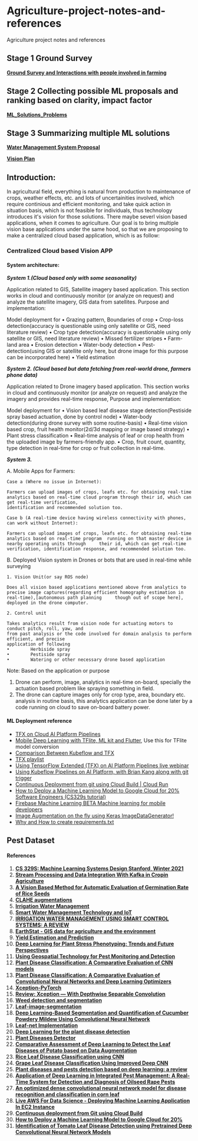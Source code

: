 # Agriculture-project-notes-and-references
Agriculture project notes and references

## Stage 1 Ground Survey

**[Ground Survey and Interactions with people involved in farming](https://github.com/sayan0506/Agriculture-project-notes-and-references/blob/main/Ground%20Survey.pdf)**

## Stage 2 Collecting possible ML proposals and ranking based on clarity, impact factor

**[ML_Solutions_Problems](https://docs.google.com/spreadsheets/d/1mgxP2OLr0P0VyUEZIh5kJLfJKdDNT26Pw5tVIWkwxsk/edit#gid=796617169)**

## Stage 3 Summarizing multiple ML solutions

**[Water Management System Proposal](https://github.com/sayan0506/Agriculture-project-notes-and-references/blob/main/Water%20Management%20Summarizations.pdf)**

**[Vision Plan](https://github.com/sayan0506/Agriculture-project-notes-and-references/blob/main/Satellite_vision_summary.pdf)**


## **Introduction:**

In agricultural field, everything is natural from production to maintenance of crops, weather effects, etc. and lots of uncertainities involved, which require continious and efficient monitoring, and take quick action in situation basis, which is not feasible for individuals, thus technology introduces it's vision for those solutions. There maybe severl vision based applications, when it comes to agriculture. Our goal is to bring multiple vision base applications under the same hood, so that we are proposing to make a centralized cloud based application, which is as follow:

### Centralized Cloud based Vision APP

#### System architecture:

***System 1.(Cloud based only with some seasonality)***

Application related to GIS, Satellite imagery based application. This section works in cloud and continuously monitor (or analyze on request) and analyze the satellite imagery, GIS data from satellites. Purpose and implementation:

Model deployment for 
•        Grazing pattern, Boundaries of crop
•        Crop-loss detection(accuracy is questionable using only satellite or GIS, need literature review)
•        Crop type detection(accuracy is questionable using only satellite or GIS, need literature review)
•        Missed fertilizer stripes
•        Farm-land area
•        Erosion detection
•        Water-body detection
•        Pest-detection(using GIS or satellite only here, but drone image for this purpose can be incorporated here)
•        Yield estimation

***System 2. (Cloud based but data fetching from real-world drone, farmers phone data)*** 

Application related to Drone imagery based application. This section works in cloud and continuously monitor (or analyze on request) and analyze the imagery and provides real-time response, Purpose and implementation:

Model deployment for
•        Vision based leaf disease stage detection(Pestiside spray based actuation, done by control node) 
•        Water-body detection(during drone survey with some routine-basis)
•        Real-time vision based crop, fruit health monitor(2d/3d mapping or image based strategy)
•        Plant stress classification
•        Real-time analysis of leaf or crop health from the uploaded image by farmers-friendly app. 
•        Crop, fruit count, quantity, type detection in real-time for crop or fruit collection in real-time.

***System 3.*** 

A. Mobile Apps for Farmers:

    Case a (Where no issue in Internet): 

    Farmers can upload images of crops, leafs etc. for obtaining real-time analytics based on real-time cloud program through their id, which can get real-time verification, 
    identification and recommended solution too.

    Case b (A real-time device having wireless connectivity with phones, can work without Internet):

    Farmers can upload images of crops, leafs etc. for obtaining real-time analytics based on real-time program  running on that master device in nearby operating units through     their id, which can get real-time verification, identification response, and recommended solution too.

B. Deployed Vision system in Drones or bots that are used in real-time while surveying

    1. Vision Unit(or say ROS node)
    
    Does all vision based applications mentioned above from analytics to precise image captures(regarding efficient homography estimation in real-time),[autonomous path planning     though out of scope here], deployed in the drone computer.
    
    2. Control unit

    Takes analytics result from vision node for actuating motors to conduct pitch, roll, yaw, and 
    from past analysis or the code involved for domain analysis to perform efficient, and precise
    application of following
    •        Herbiside spray
    •        Pestiside spray
    •        Watering or other necessary drone based application
   
   Note: Based on the application or purpose
   
   1. Drone can perform, image, analytics in real-time on-board, specially the actuation 
   based problem like spraying something in field.
   2. The drone can capture images only for crop type, area, boundary etc. analysis in 
   routine basis, this analytics application can be done later by a code running on cloud to
   save on-board battery power. 
   
#### ML Deployment reference   

* [TFX on Cloud AI Platform Pipelines](https://github.com/tensorflow/tfx/blob/master/docs/tutorials/tfx/cloud-ai-platform-pipelines.md)
* [Mobile Deep Learning with TFlite, ML kit and Flutter](https://drive.google.com/drive/folders/1TV3jpPnFbd4pxiVxxxEKxSsZibwUqoVo?usp=sharing), Use this for TFlite model conversion
* [Comparison Between Kubeflow and TFX](https://github.com/Future-AI-Laboratory/deployment-testing/blob/master/Comparison-Kubeflow-TFX.pdf)
* [TFX playlist](https://www.youtube.com/watch?v=YeuvR6m6ACQ&list=PLQY2H8rRoyvxR15n04JiW0ezF5HQRs_8F)
* [Using TensorFlow Extended (TFX) on AI Platform Pipelines live webinar](https://www.youtube.com/watch?v=RpWeVvAFzJE)
* [Using Kubeflow Pipelines on AI Platform, with Brian Kang along with git trigger](https://www.youtube.com/watch?v=qx7MLcbCo5g)
* [Continuous Deployment from git using Cloud Build | Cloud Run](https://cloud.google.com/run/docs/continuous-deployment-with-cloud-build)
* [How to Deploy a Machine Learning Model to Google Cloud for 20% Software Engineers (CS329s tutorial)](https://youtu.be/fw6NMQrYc6w)
* [Firebase Machine Learning BETA Machine learning for mobile developers](https://firebase.google.com/products/ml)
* [Image Augmentation on the fly using Keras ImageDataGenerator!](https://www.analyticsvidhya.com/blog/2020/08/image-augmentation-on-the-fly-using-keras-imagedatagenerator/)
* [Why and How to create requirements.txt](https://blog.usejournal.com/why-and-how-to-make-a-requirements-txt-f329c685181e)


## **Pest Dataset**



#### References

1. **[CS 329S: Machine Learning Systems Design Stanford, Winter 2021](https://stanford-cs329s.github.io/syllabus.html)**
2. **[Stream Processing and Data Integration With Kafka in Cropin Agriculture](https://www.cropin.com/blogs/stream-processing-and-data-integration-with-kafka/)**
3. **[A Vision Based Method for Automatic Evaluation of Germination Rate of Rice Seeds](https://ieeexplore.ieee.org/document/8337511)**
4. **[CLAHE augmentations](https://www.kaggle.com/amritpal333/clahe-augmentation-ranzcr-comp)**
5. **[Irrigation Water Management](https://www.nrcs.usda.gov/Internet/FSE_DOCUMENTS/nrcs141p2_017781.pdf)**
6. **[Smart Water Management Technology and IoT](https://www.digiteum.com/smart-water-management-iot/#2)**
7. **[IRRIGATION WATER MANAGEMENT USING SMART CONTROL SYSTEMS: A REVIEW](https://www.researchgate.net/publication/329472758_IRRIGATION_WATER_MANAGEMENT_USING_SMART_CONTROL_SYSTEMS_A_REVIEW)**
8. **[EarthStat - GIS data for agriculture and the environment](http://www.earthstat.org/)**
9. **[Yield Estimation and Prediction](https://www.vista-geo.de/en/portfolio-items/yieldestimation/)**
10. **[Deep Learning for Plant Stress Phenotyping: Trends and Future Perspectives](https://www.sciencedirect.com/science/article/pii/S1360138518301572#fig0015)**
11. **[Using Geospatial Technology for Pest Monitoring and Detection](https://www.npdn.org/system/files/public/Meeting%20Information/2009_NationalMeeting/Kennaway_NPDN2009%20(3).pdf)**
12. **[Plant Disease Classification: A Comparative Evaluation of CNN models](https://www.mdpi.com/2223-7747/9/10/1319/pdf#:~:text=The%20Xception%20model%20attained%20the,disease%20on%20the%20PlantVillage%20dataset)**
13. **[Plant Disease Classification: A Comparative Evaluation of Convolutional Neural Networks and Deep Learning Optimizers](https://www.mdpi.com/2223-7747/9/10/1319/pdf#:~:text=The%20Xception%20model%20attained%20the,disease%20on%20the%20PlantVillage%20dataset)**
14. **[Xception-PyTorch](https://github.com/tstandley/Xception-PyTorch)**
15. **[Review: Xception — With Depthwise Separable Convolution](https://towardsdatascience.com/review-xception-with-depthwise-separable-convolution-better-than-inception-v3-image-dc967dd42568?gi=224ea57f354)**
16. **[Weed detection and segmentation](https://github.com/Midnight93/Weeds-Detection-and-Segmentation)**
17. **[Leaf-image-segmentation](https://github.com/YaredTaddese/leaf-image-segmentation)**
18. **[Deep Learning-Based Segmentation and Quantification of Cucumber Powdery Mildew Using Convolutional Neural Network](https://www.frontiersin.org/articles/10.3389/fpls.2019.00155/full)**
19. **[Leaf-net Implementation](https://github.com/deepakHonakeri05/Leaf-Disease-Classifier)**
20. **[Deep Learning for the plant disease detection](https://github.com/MarkoArsenovic/DeepLearning_PlantDiseases)**
21. **[Plant Diseases Detector](https://github.com/Oskop/Pladiator)**
22. **[Comparative Assessment of Deep Learning to Detect the Leaf Diseases of Potato based on Data Augmentation](https://github.com/sayan0506/Agriculture-project-notes-and-references/blob/main/Potato%20classification%20model%20CNN.pdf)**
23. **[Rice Leaf Disease Classification using CNN](https://www.researchgate.net/publication/348243112_Rice_Leaf_Diseases_Recognition_Using_Convolutional_Neural_Networks)**
24. **[Grape Leaf Disease Classification Using Improved Deep CNN](https://www.ncbi.nlm.nih.gov/pmc/articles/PMC7373759/pdf/fpls-11-01082.pdf)**
25. **[Plant diseases and pests detection based on deep learning: a review](https://data.mendeley.com/datasets/s62zm6djd2/1)**
26. **[Application of Deep Learning in Integrated Pest Management: A Real-Time System for Detection and Diagnosis of Oilseed Rape Pests](https://downloads.hindawi.com/journals/misy/2019/4570808.pdf)**
27. **[An optimized dense convolutional neural network model for disease recognition and classification in corn leaf](https://www.sciencedirect.com/science/article/abs/pii/S0168169920302180?via%3Dihub)**
28. **[Live AWS For Data Science - Deploying Machine Learning Application In EC2 Instance](https://youtu.be/kQ9qiIzsFxM)**
29. **[Continuous deployment from Git using Cloud Build](https://cloud.google.com/run/docs/continuous-deployment-with-cloud-build)**
30. **[How to Deploy a Machine Learning Model to Google Cloud for 20%](https://youtu.be/fw6NMQrYc6w)**
31. **[Identification of Tomato Leaf Disease Detection using Pretrained Deep Convolutional Neural Network Models](https://www.scpe.org/index.php/scpe/article/view/1780)**
